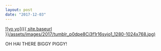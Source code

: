 ```yaml
---
layout: post
date: "2017-12-03"
---
```


[![yo yo]({{ site.baseurl }}/assets/images/2017/tumblr_p0dpe8Ci3f1r16syio1_1280-1024x768.jpg)](https://mananamanana.com/ohpiglet/wp-content/uploads/2017/12/tumblr_p0dpe8Ci3f1r16syio1_1280.jpg)

OH HAI THERE BIGGY PIGGY!
